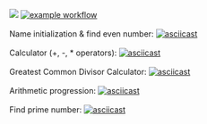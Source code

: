 <a href="https://codeclimate.com/github/warpedrhubarb/brain-games/maintainability"><img src="https://api.codeclimate.com/v1/badges/318a719ef8e686c7d526/maintainability" /></a>
[![example workflow](https://github.com/warpedrhubarb/brain-games/actions/workflows/linter.yml/badge.svg)](https://github.com/warpedrhubarb/frontend-project-lvl1/actions)<br><br>
Name initialization & find even number: [![asciicast](https://asciinema.org/a/R8SFUo8GD7o8S6w2OYEVj6QzA.svg)](https://asciinema.org/a/R8SFUo8GD7o8S6w2OYEVj6QzA)<br><br>
Calculator (+, -, * operators): [![asciicast](https://asciinema.org/a/6dW0JllYFbDL9L1XOLAGUt4ho.svg)](https://asciinema.org/a/6dW0JllYFbDL9L1XOLAGUt4ho)<br><br>
Greatest Common Divisor Calculator: [![asciicast](https://asciinema.org/a/KhIGfR6abBsjfUPVjdXFcVfUb.svg)](https://asciinema.org/a/KhIGfR6abBsjfUPVjdXFcVfUb)<br><br>
Arithmetic progression: [![asciicast](https://asciinema.org/a/VO7PtEfHIvQFImATKdHI0k96V.svg)](https://asciinema.org/a/VO7PtEfHIvQFImATKdHI0k96V)<br><br>
Find prime number: [![asciicast](https://asciinema.org/a/voGFxIwuIqxX7XcW1gVtZlrRW.svg)](https://asciinema.org/a/voGFxIwuIqxX7XcW1gVtZlrRW)
